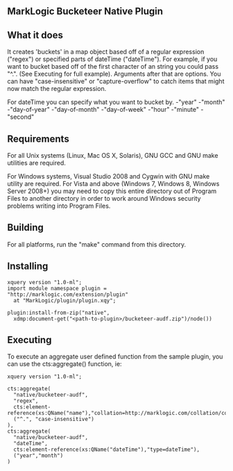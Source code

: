 MarkLogic Bucketeer Native Plugin
-----------------------------------

What it does
------------
It creates 'buckets' in a map object based off of a regular expression ("regex") or specified parts of dateTime ("dateTime"). For example,
if you want to bucket based off of the first character of an string you could pass 
"^.". (See Executing for full example). Arguments after that are options. You can have "case-insensitive" or "capture-overflow" to catch items that might now match the regular expression.

For dateTime you can specify what you want to bucket by.
-"year"
-"month"
-"day-of-year"
-"day-of-month"
-"day-of-week"
-"hour"
-"minute"
-"second"

Requirements
------------

For all Unix systems (Linux, Mac OS X, Solaris), GNU GCC and GNU make utilities
are required.

For Windows systems, Visual Studio 2008 and Cygwin with GNU make utility are
required. For Vista and above (Windows 7, Windows 8, Windows Server 2008+) you
may need to copy this entire directory out of Program Files to another directory
in order to work around Windows security problems writing into Program Files.


Building
--------

For all platforms, run the "make" command from this directory.


Installing
----------
```xquery
xquery version "1.0-ml";
import module namespace plugin = "http://marklogic.com/extension/plugin"
  at "MarkLogic/plugin/plugin.xqy";

plugin:install-from-zip("native",
  xdmp:document-get("<path-to-plugin>/bucketeer-audf.zip")/node())
```

Executing
---------

To execute an aggregate user defined function from the sample plugin, you can
use the cts:aggregate() function, ie:

```xquery
xquery version "1.0-ml";

cts:aggregate(
  "native/bucketeer-audf", 
  "regex", 
  cts:element-reference(xs:QName("name"),"collation=http://marklogic.com/collation/codepoint"),
  ("^.", "case-insensitive")
),
cts:aggregate(
  "native/bucketeer-audf", 
  "dateTime", 
  cts:element-reference(xs:QName("dateTime"),"type=dateTime"),
  ("year","month")
)
```


